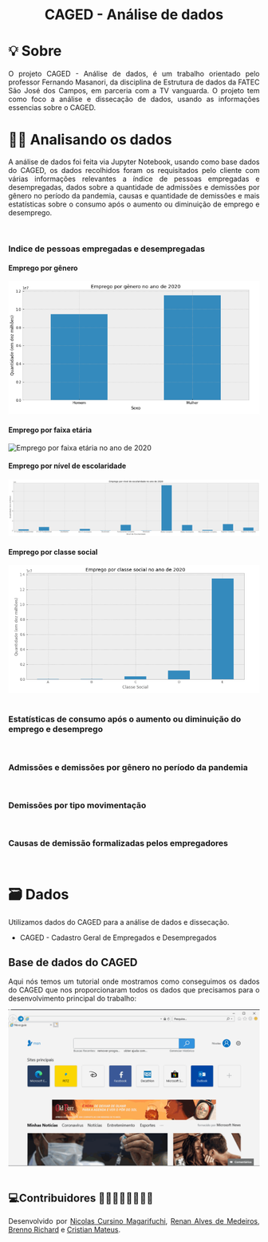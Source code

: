 <h1 align="center">CAGED - Análise de dados</h1>

<h1 align="left"> 💡 Sobre </h1>
<p align="justify">O projeto CAGED - Análise de dados, é um trabalho orientado pelo professor Fernando Masanori, da disciplina de Estrutura de dados da FATEC São José dos Campos, em parceria com a TV vanguarda. O projeto tem como foco a análise e dissecação de dados, usando as informações essencias sobre o CAGED.</p>

<h1>👩‍💻 Analisando os dados</h1>

<p align="justify"> A análise de dados foi feita via Jupyter Notebook, usando como base dados do CAGED, os dados recolhidos foram os requisitados pelo cliente com várias informações relevantes a índice de pessoas empregadas e desempregadas, dados sobre a quantidade de admissões e demissões por gênero no período da pandemia, causas e quantidade de demissões e mais estatísticas sobre o consumo após o aumento ou diminuição de emprego e desemprego.</p>

<br>

<h3>Indice de pessoas empregadas e desempregadas</h3>

<h4>Emprego por gênero</h4>
<div>
  <img src="/Emprego por gênero no ano de 2020.png" alt="Emprego por gênero no ano de 2020">
</div>

<h4>Emprego por faixa etária</h4>
<div>
  <img src="/Emprego por faixa etária no ano de 2020.png" alt="Emprego por faixa etária no ano de 2020">
</div>

<h4>Emprego por nível de escolaridade</h4>
<div>
  <img src="/Emprego por nivel de escolaridade no ano de 2020.png" alt="Emprego por escolaridade no ano de 2020">
</div>

<h4>Emprego por classe social</h4>
<div>
  <img src="/Emprego por classe social no ano de 2020.png" alt="Emprego por classe social no ano de 2020">
</div>

<br>
  
<h3>Estatísticas de consumo após o aumento ou diminuição do emprego e desemprego</h3>

<br>
  
<h3>Admissões e demissões por gênero no período da pandemia</h3>

<br>
 
<h3>Demissões por tipo movimentação</h3>

<br>
 
<h3>Causas de demissão formalizadas pelos empregadores</h3>
  
 <br>
  
 <h1>🗃 Dados</h1>
 
 <p align="justify">Utilizamos dados do CAGED para a análise de dados e dissecação.
 
 - CAGED - Cadastro Geral de Empregados e Desempregados
 
 <h2>Base de dados do CAGED</h2>
 
 <p align="justify">Aqui nós temos um tutorial onde mostramos como conseguimos os dados do CAGED que nos proporcionaram todos os dados que precisamos para o desenvolvimento principal do trabalho:
 
 <div align="center">
   <img src="/teste.gif" alt="teste">
 </div>
 
 <br>
 
<h2 align="left">💻Contribuidores 🧑🏾🧑🏽🧑🏻👦🏽</h2>
<p align="justify">Desenvolvido por <a href="github.com/nicursino">Nicolas Cursino Magarifuchi</a>, <a href="github.com/medrenan">Renan Alves de Medeiros</a>, <a href="https://github.com/brennorichard">Brenno Richard</a> e <a href="https://github.com/CristianMateusTB">Cristian Mateus</a>.
</p>




 
